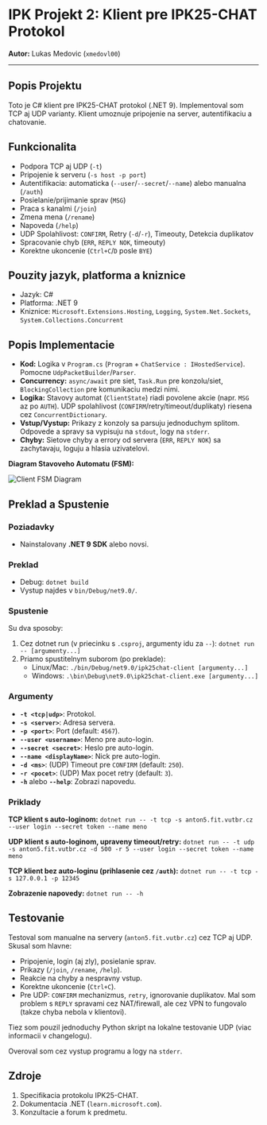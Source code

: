 # IPK Projekt 2: Klient pre IPK25-CHAT Protokol

**Autor:** Lukas Medovic (`xmedovl00`)

---

## Popis Projektu

Toto je C# klient pre IPK25-CHAT protokol (.NET 9). Implementoval som TCP aj UDP varianty. Klient umoznuje pripojenie na server, autentifikaciu a chatovanie.

## Funkcionalita

* Podpora TCP aj UDP (`-t`)
* Pripojenie k serveru (`-s host -p port`)
* Autentifikacia: automaticka (`--user`/`--secret`/`--name`) alebo manualna (`/auth`)
* Posielanie/prijimanie sprav (`MSG`)
* Praca s kanalmi (`/join`)
* Zmena mena (`/rename`)
* Napoveda (`/help`)
* UDP Spolahlivost: `CONFIRM`, Retry (`-d`/`-r`), Timeouty, Detekcia duplikatov
* Spracovanie chyb (`ERR`, `REPLY NOK`, timeouty)
* Korektne ukoncenie (`Ctrl+C`/`D` posle `BYE`)

## Pouzity jazyk, platforma a kniznice

* Jazyk: C#
* Platforma: .NET 9
* Kniznice: `Microsoft.Extensions.Hosting`, `Logging`, `System.Net.Sockets`, `System.Collections.Concurrent`

## Popis Implementacie

* **Kod:** Logika v `Program.cs` (`Program` + `ChatService : IHostedService`). Pomocne `UdpPacketBuilder`/`Parser`.
* **Concurrency:** `async/await` pre siet, `Task.Run` pre konzolu/siet, `BlockingCollection` pre komunikaciu medzi nimi.
* **Logika:** Stavovy automat (`ClientState`) riadi povolene akcie (napr. `MSG` az po `AUTH`). UDP spolahlivost (`CONFIRM`/retry/timeout/duplikaty) riesena cez `ConcurrentDictionary`.
* **Vstup/Vystup:** Prikazy z konzoly sa parsuju jednoduchym splitom. Odpovede a spravy sa vypisuju na `stdout`, logy na `stderr`.
* **Chyby:** Sietove chyby a errory od servera (`ERR`, `REPLY NOK`) sa zachytavaju, loguju a hlasia uzivatelovi.

**Diagram Stavoveho Automatu (FSM):**

![Client FSM Diagram](diagram/client_fsm.svg)

## Preklad a Spustenie

### Poziadavky

* Nainstalovany **.NET 9 SDK** alebo novsi.

### Preklad

* Debug: `dotnet build`
* Vystup najdes v `bin/Debug/net9.0/`.

### Spustenie

Su dva sposoby:

1.  Cez dotnet run (v priecinku s `.csproj`, argumenty idu za `--`):
    `dotnet run -- [argumenty...]`
2.  Priamo spustitelnym suborom (po preklade):
    * Linux/Mac: `./bin/Debug/net9.0/ipk25chat-client [argumenty...]`
    * Windows: `.\bin\Debug\net9.0\ipk25chat-client.exe [argumenty...]`


### Argumenty

* **`-t <tcp|udp>`**: Protokol.
* **`-s <server>`**: Adresa servera.
* **`-p <port>`**: Port (default: `4567`).
* **`--user <username>`**:  Meno pre auto-login.
* **`--secret <secret>`**: Heslo pre auto-login.
* **`--name <displayName>`**: Nick pre auto-login.
* **`-d <ms>`**: (UDP) Timeout pre `CONFIRM` (default: `250`).
* **`-r <pocet>`**: (UDP) Max pocet retry (default: `3`).
* **`-h`** alebo **`--help`**: Zobrazi napovedu.

### Priklady

**TCP klient s auto-loginom:**
`dotnet run -- -t tcp -s anton5.fit.vutbr.cz --user login --secret token --name meno`

**UDP klient s auto-loginom, upraveny timeout/retry:**
`dotnet run -- -t udp -s anton5.fit.vutbr.cz -d 500 -r 5 --user login --secret token --name meno`

**TCP klient bez auto-loginu (prihlasenie cez `/auth`):**
`dotnet run -- -t tcp -s 127.0.0.1 -p 12345`

**Zobrazenie napovedy:**
`dotnet run -- -h`

## Testovanie

Testoval som manualne na servery (`anton5.fit.vutbr.cz`) cez TCP aj UDP. Skusal som hlavne:

* Pripojenie, login (aj zly), posielanie sprav.
* Prikazy (`/join`, `/rename`, `/help`).
* Reakcie na chyby a nespravny vstup.
* Korektne ukoncenie (`Ctrl+C`).
* Pre UDP: `CONFIRM` mechanizmus, `retry`, ignorovanie duplikatov. Mal som problem s `REPLY` spravami cez NAT/firewall, ale cez VPN to fungovalo (takze chyba nebola v klientovi).

Tiez som pouzil jednoduchy Python skript na lokalne testovanie UDP (viac informacii v changelogu).

Overoval som cez vystup programu a logy na `stderr`.

## Zdroje

1.  Specifikacia protokolu IPK25-CHAT.
2.  Dokumentacia .NET (`learn.microsoft.com`).
3.  Konzultacie a forum k predmetu.
